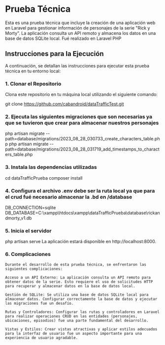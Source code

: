 # Prueba Técnica

Esta es una prueba técnica que incluye la creación de una aplicación web en Laravel para gestionar información de personajes de la serie "Rick y Morty". La aplicación consulta un API remoto y almacena los datos en una base de datos SQLite local. Fué realizado en Laravel PHP

## Instrucciones para la Ejecución

A continuación, se detallan las instrucciones para ejecutar esta prueba técnica en tu entorno local:

### 1. Clonar el Repositorio

Clona este repositorio en tu máquina local utilizando el siguiente comando:

git clone https://github.com/cabandroid/dataTrafficTest.git

### 2. Ejecuta las siguientes migraciones que son necesarias ya que se tuvieron que crear para almacenar nuestros personajes

 php artisan migrate --path=database/migrations/2023_08_28_030733_create_characters_table.php
 php artisan migrate --path=database/migrations/2023_08_28_031719_add_timestamps_to_characters_table.php

 ### 3. Instala las dependencias utilizadas

cd dataTrafficPrueba
composer install

### 4. Configura el archivo .env debe ser la ruta local ya que para el crud fué necesario almacenar la .bd en /database

DB_CONNECTION=sqlite
DB_DATABASE=C:\xampp\htdocs\xampp\dataTrafficPrueba\database\rickandmorty_v1.db

###  5. Inicia el servidor
php artisan serve
La aplicación estará disponible en http://localhost:8000.

### 6. Complicaciones
    Durante el desarrollo de esta prueba técnica, se enfrentaron las siguientes complicaciones:

    Acceso a un API Externo: La aplicación consulta un API remoto para obtener datos de la serie. Esto requiere el uso de solicitudes HTTP para recuperar y almacenar datos en la base de datos local.

    Gestión de SQLite: Se utiliza una base de datos SQLite local para almacenar datos. Configurar correctamente la base de datos y ejecutar las migraciones fue un desafío.

    Rutas y Controladores: Configurar las rutas y controladores en Laravel para realizar operaciones CRUD en las entidades (personajes, ubicaciones, episodios) fue una parte fundamental del desarrollo.

    Vistas y Estilos: Crear vistas atractivas y aplicar estilos adecuados para la interfaz de usuario fue un aspecto importante para una experiencia de usuario agradable.


```bash
